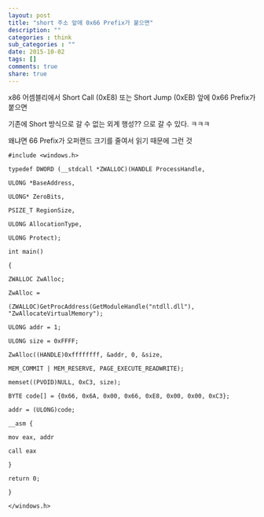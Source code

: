 ```yaml
---
layout: post
title: "short 주소 앞에 0x66 Prefix가 붙으면"
description: ""
categories : think
sub_categories : ""
date: 2015-10-02
tags: []
comments: true
share: true
---
```


x86 어셈블리에서 Short Call (0xE8) 또는 Short Jump (0xEB) 앞에 0x66 Prefix가 붙으면

기존에 Short 방식으로 갈 수 없는 외계 행성?? 으로 갈 수 있다. ㅋㅋㅋ

왜냐면 66 Prefix가 오퍼랜드 크기를 줄여서 읽기 때문에 그런 것

```
#include <windows.h>

typedef DWORD (__stdcall *ZWALLOC)(HANDLE ProcessHandle,

ULONG *BaseAddress,

ULONG* ZeroBits,

PSIZE_T RegionSize,

ULONG AllocationType,

ULONG Protect);

int main()

{

ZWALLOC ZwAlloc;

ZwAlloc =

(ZWALLOC)GetProcAddress(GetModuleHandle("ntdll.dll"),
"ZwAllocateVirtualMemory");

ULONG addr = 1;

ULONG size = 0xFFFF;

ZwAlloc((HANDLE)0xffffffff, &addr, 0, &size,

MEM_COMMIT | MEM_RESERVE, PAGE_EXECUTE_READWRITE);

memset((PVOID)NULL, 0xC3, size);

BYTE code[] = {0x66, 0x6A, 0x00, 0x66, 0xE8, 0x00, 0x00, 0xC3};

addr = (ULONG)code;

__asm {

mov eax, addr

call eax

}

return 0;

}

</windows.h>
```


  

